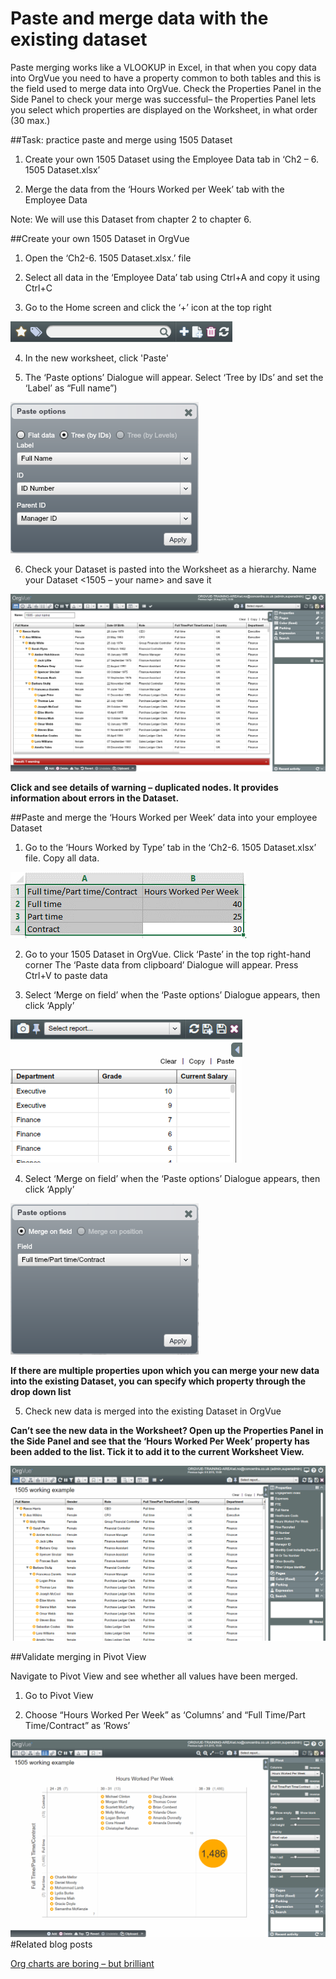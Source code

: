 # Paste and merge data with the existing dataset

Paste merging works like a VLOOKUP in Excel, in that when you copy data into OrgVue you need to have a property common to both tables and this is the field used to merge data into OrgVue.
Check the Properties Panel in the Side Panel to check your merge was successful– the Properties Panel lets you select which properties are displayed on the Worksheet, in what order (30 max.)  

##Task: practice paste and merge using 1505 Dataset

1) Create your own 1505 Dataset using the Employee Data tab in ‘Ch2 – 6. 1505 Dataset.xlsx’ 

2) Merge the data from the ‘Hours Worked per Week’ tab with the Employee Data

Note: We will use this Dataset from chapter 2 to chapter 6.

##Create your own 1505 Dataset in OrgVue
1) Open the ‘Ch2-6. 1505 Dataset.xlsx.’ file

2) Select all data in the ‘Employee Data’ tab using Ctrl+A and copy it using Ctrl+C

3) Go to the Home screen and click the ‘+’ icon at the top right

![](2-001.createdataset.png)

4) In the new worksheet, click 'Paste'

5) The ‘Paste options’ Dialogue will appear. Select ‘Tree by IDs’ and set the ‘Label’ as “Full name”)

![](2-002.pasteoptions.png)

6) Check your Dataset is pasted into the Worksheet as a hierarchy. Name your Dataset <1505 – your name> and save it

![](2-003.namedataset.png)

**Click and see details of warning – duplicated nodes. It provides information about errors in the Dataset.**



##Paste and merge the ‘Hours Worked per Week’ data into your employee Dataset

1) Go to the ‘Hours Worked by Type’ tab in the ‘Ch2-6. 1505 Dataset.xlsx’ file. Copy all data.

![](2-004.copyhoursexcel.png)

2) Go to your 1505 Dataset in OrgVue. Click ‘Paste’ in the top right-hand corner
The ‘Paste data from clipboard’ Dialogue will appear. Press Ctrl+V to paste data



3) Select ‘Merge on field’ when the ‘Paste options’ Dialogue appears, then click ‘Apply’

![](2-005.pastehoursdata.png)

4) Select ‘Merge on field’ when the ‘Paste options’ Dialogue appears, then click ‘Apply’

![](2-006.pasteoptions.png)

**If there are multiple properties upon which you can merge your new data into the existing Dataset, you can specify which property through the drop down list**

5) Check new data is merged into the existing Dataset in OrgVue

**Can’t see the new data in the Worksheet?
Open up the Properties Panel in the Side Panel and see that the ‘Hours Worked Per Week’ property has been added to the list. Tick it to add it to the current Worksheet View.**

![](2-007.checkdatamerged.png)

##Validate merging in Pivot View

Navigate to Pivot View and see whether all values have been merged.

1) Go to Pivot View 

2) Choose “Hours Worked Per Week” as ‘Columns’ and “Full Time/Part Time/Contract” as ‘Rows’ 

![](2-008.mergeddatapivot.png)
#Related blog posts

[Org charts are boring – but brilliant](http://blog.orgvue.com/org-charts-are-boring-but-brilliant-3/)















